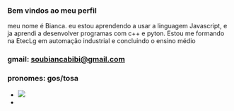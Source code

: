 ### Bem vindos ao meu perfil 
meu nome é Bianca.
eu estou aprendendo a usar a linguagem Javascript, e ja aprendi a desenvolver programas com c++ e pyton. Estou me formando na EtecLg em automação industrial e concluindo o ensino médio

### gmail: soubiancabibi@gmail.com
### pronomes: gos/tosa

- ![](https://gifdb.com/images/high/billie-eilish-staring-at-a-sky-h9sks9c1vj3ig3u3.webp)
- 


